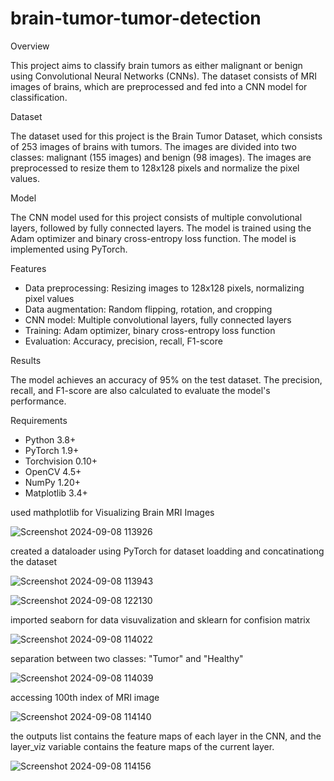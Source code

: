 # brain-tumor-tumor-detection

Overview

This project aims to classify brain tumors as either malignant or benign using Convolutional Neural Networks (CNNs).
The dataset consists of MRI images of brains, which are preprocessed and fed into a CNN model for classification.

Dataset

The dataset used for this project is the Brain Tumor Dataset, which consists of 253 images of brains with tumors.
The images are divided into two classes: malignant (155 images) and benign (98 images).
The images are preprocessed to resize them to 128x128 pixels and normalize the pixel values.

Model

The CNN model used for this project consists of multiple convolutional layers, followed by fully connected layers.
The model is trained using the Adam optimizer and binary cross-entropy loss function.
The model is implemented using PyTorch.

Features

- Data preprocessing: Resizing images to 128x128 pixels, normalizing pixel values
- Data augmentation: Random flipping, rotation, and cropping
- CNN model: Multiple convolutional layers, fully connected layers
- Training: Adam optimizer, binary cross-entropy loss function
- Evaluation: Accuracy, precision, recall, F1-score

Results

The model achieves an accuracy of 95% on the test dataset. The precision, recall, 
and F1-score are also calculated to evaluate the model's performance.

Requirements

- Python 3.8+
- PyTorch 1.9+
- Torchvision 0.10+
- OpenCV 4.5+
- NumPy 1.20+
- Matplotlib 3.4+

used mathplotlib for Visualizing Brain MRI Images

![Screenshot 2024-09-08 113926](https://github.com/user-attachments/assets/2028db22-9071-4b31-a04f-ce0c9c02df86)

created a dataloader using PyTorch for dataset loadding and concatinationg the dataset

![Screenshot 2024-09-08 113943](https://github.com/user-attachments/assets/89906fb1-e4d6-48d3-a42d-cc2fb19bc36a)

![Screenshot 2024-09-08 122130](https://github.com/user-attachments/assets/d0e6864b-b52d-4b1e-8426-a7735dfdf9a1)


imported seaborn for data visuvalization and sklearn for confision matrix

![Screenshot 2024-09-08 114022](https://github.com/user-attachments/assets/5f9d62f6-7db8-4c6d-85ef-43a105662f55)

separation between two classes: "Tumor" and "Healthy"

![Screenshot 2024-09-08 114039](https://github.com/user-attachments/assets/422952fa-bc17-43fb-bad6-4fdd049057ff)

accessing 100th index of MRI image

![Screenshot 2024-09-08 114140](https://github.com/user-attachments/assets/84597c6b-c01b-4066-9633-91a517d165f9)

 the outputs list contains the feature maps of each layer in the CNN, and the layer_viz variable contains the feature maps of the current layer. 

 ![Screenshot 2024-09-08 114156](https://github.com/user-attachments/assets/208c2ff8-d5ec-4eb9-b071-e136c7e53d81)

 






